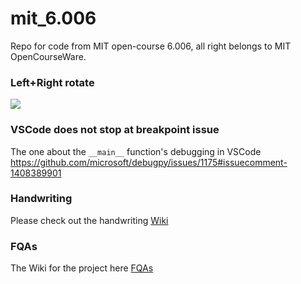 # mit_6.006
Repo for code from MIT open-course 6.006, all right belongs to MIT OpenCourseWare.


### Left+Right rotate
![](https://hostux.social/system/media_attachments/files/109/809/443/564/226/555/original/3e0f52001565a459.jpeg)

### VSCode does not stop at breakpoint issue
The one about the `__main__` function's debugging in VSCode
https://github.com/microsoft/debugpy/issues/1175#issuecomment-1408389901

### Handwriting
Please check out the handwriting [Wiki](https://github.com/Aisuko/mit_6.006/wiki)

### FQAs
The Wiki for the project here [FQAs](https://github.com/Aisuko/mit_6.006/wiki/FQAs)
